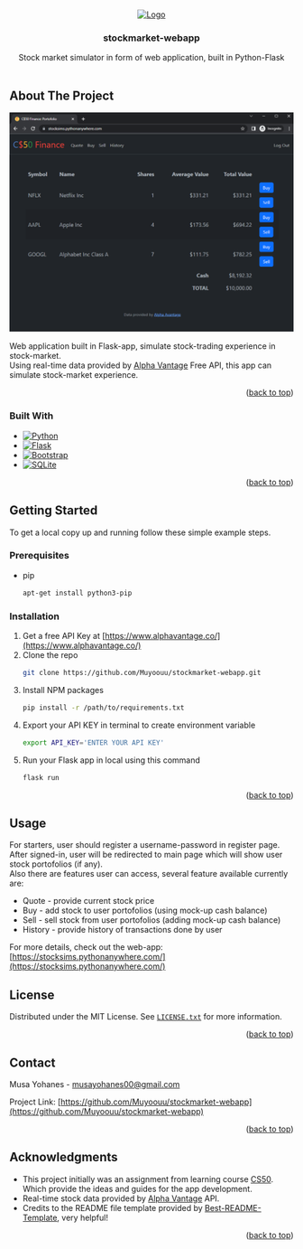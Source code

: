 <a name="readme-top"></a>

<!-- PROJECT SHIELDS -->
<!--
*** I'm using markdown "reference style" links for readability.
*** Reference links are enclosed in brackets [ ] instead of parentheses ( ).
*** See the bottom of this document for the declaration of the reference variables
*** for contributors-url, forks-url, etc. This is an optional, concise syntax you may use.
*** https://www.markdownguide.org/basic-syntax/#reference-style-links
-->


<!-- PROJECT LOGO -->
<br />
<div align="center">
  <a href="https://github.com/Muyoouu/stockmarket-webapp">
    <img src="static/favicon.ico" alt="Logo" width="120" height="120">
  </a>

<h3 align="center">stockmarket-webapp</h3>

  <p align="center">
    Stock market simulator in form of web application, built in Python-Flask
    <br />
    <br />
</div>


<!-- ABOUT THE PROJECT -->
## About The Project

[![Product Name Screen Shot][product-screenshot]](https://stocksims.pythonanywhere.com/)

Web application built in Flask-app, simulate stock-trading experience in stock-market.  
Using real-time data provided by [Alpha Vantage](https://www.alphavantage.co/) Free API, this app can simulate stock-market experience.


<p align="right">(<a href="#readme-top">back to top</a>)</p>



### Built With

* [![Python][Python.py]][Python-url]
* [![Flask][Flask.py]][Flask-url]
* [![Bootstrap][Bootstrap.com]][Bootstrap-url]
* [![SQLite][SQLite.db]][SQLite-url]

<p align="right">(<a href="#readme-top">back to top</a>)</p>



<!-- GETTING STARTED -->
## Getting Started

To get a local copy up and running follow these simple example steps.

### Prerequisites

* pip
  ```bash
  apt-get install python3-pip
  ```

### Installation

1. Get a free API Key at [https://www.alphavantage.co/](https://www.alphavantage.co/)
2. Clone the repo
   ```bash
   git clone https://github.com/Muyoouu/stockmarket-webapp.git
   ```
3. Install NPM packages
   ```bash
   pip install -r /path/to/requirements.txt
   ```
4. Export your API KEY in terminal to create environment variable
   ```bash
   export API_KEY='ENTER YOUR API KEY'
   ```
5. Run your Flask app in local using this command
   ```bash
   flask run
   ```

<p align="right">(<a href="#readme-top">back to top</a>)</p>


<!-- USAGE EXAMPLES -->
## Usage

For starters, user should register a username-password in register page. After signed-in, user will be redirected to main page which will show user stock portofolios (if any).  
Also there are features user can access, several feature available currently are:

* Quote - provide current stock price
* Buy - add stock to user portofolios (using mock-up cash balance)
* Sell - sell stock from user portofolios (adding mock-up cash balance)
* History - provide history of transactions done by user

For more details, check out the web-app: [https://stocksims.pythonanywhere.com/](https://stocksims.pythonanywhere.com/)

<!-- LICENSE -->
## License

Distributed under the MIT License. See [`LICENSE.txt`](LICENSE.txt) for more information.

<p align="right">(<a href="#readme-top">back to top</a>)</p>


<!-- CONTACT -->
## Contact

Musa Yohanes - musayohanes00@gmail.com

Project Link: [https://github.com/Muyoouu/stockmarket-webapp](https://github.com/Muyoouu/stockmarket-webapp)

<p align="right">(<a href="#readme-top">back to top</a>)</p>



<!-- ACKNOWLEDGMENTS -->
## Acknowledgments

* This project initially was an assignment from learning course [CS50](https://cs50.harvard.edu/x/2023/psets/9/finance/). Which provide the ideas and guides for the app development.
* Real-time stock data provided by [Alpha Vantage](https://www.alphavantage.co/) API.
* Credits to the README file template provided by [Best-README-Template](https://github.com/othneildrew/Best-README-Template), very helpful!

<p align="right">(<a href="#readme-top">back to top</a>)</p>



<!-- MARKDOWN LINKS & IMAGES -->
<!-- https://www.markdownguide.org/basic-syntax/#reference-style-links -->
[product-screenshot]: img/Screenshot_Portofolio_Page.png
[Python.py]: https://img.shields.io/badge/python-3670A0?style=for-the-badge&logo=python&logoColor=ffdd54
[Python-url]: https://www.python.org/
[Flask.py]: https://img.shields.io/badge/flask-%23000.svg?style=for-the-badge&logo=flask&logoColor=white
[Flask-url]: https://flask.palletsprojects.com/en/2.3.x/
[Bootstrap.com]: https://img.shields.io/badge/Bootstrap-563D7C?style=for-the-badge&logo=bootstrap&logoColor=white
[Bootstrap-url]: https://getbootstrap.com
[SQLite.db]: https://img.shields.io/badge/sqlite-%2307405e.svg?style=for-the-badge&logo=sqlite&logoColor=white
[SQLite-url]: https://sqlite.org/